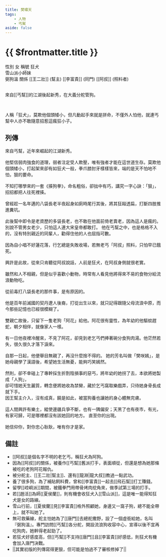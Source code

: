 ```yaml
---
title: 樊嘯天
tags:
    - 人物
    - 丐幫
aside: false
---
```


# {{ $frontmatter.title }}

<ChTabs position="bottom">
	<ChTab title="樊嘯天">
		<Ch src='/images/characters/special4/normal.webp' position='right'/>
		<ChName nameZh='樊嘯天' nameEn='Fan Xiao Tian' position='right' />
		<ChTable>
			<ChTr>
				<ChTd isTitle=true>
					性別
				</ChTd>
				<ChTd>
					女
				</ChTd>
			</ChTr>
			<ChTr>
				<ChTd isTitle=true>
					稱號
				</ChTd>
				<ChTd>
					狂犬<br>雪山派小師妹<br>弼狗溫
				</ChTd>
			</ChTr>
			<ChTr>
				<ChTd isTitle=true position='center'>
					關係
				</ChTd>
			</ChTr>
			<ChTr>
				<ChTd position='center'>
					[[王二壯]] (幫主)
				</ChTd>
			</ChTr>
			<ChTr>
				<ChTd position='center'>
					[[李富貴]] (同門)
				</ChTd>
			</ChTr>
			<ChTr>
				<ChTd position='center'>
					[[阿叔]] (照料者)
				</ChTd>
			</ChTr>
		</ChTable>
	</ChTab>
</ChTabs>
<br><br>

來自[[丐幫]]的江湖後起新秀，在大義分舵管狗。

<br>

人稱「狂犬」，莫欺他個頭矮小，但凡動起手來就是拼命，不僅外人怕他，就連丐幫中人亦不敢隨意招惹這瘋狂小子。

## 列傳

<Tabs>
  <Tab title="列傳一">
	來自丐幫，近年來崛起的江湖新秀。<br><br>
	他堅信弱肉強食的道理，弱者注定受人欺壓，唯有強者才能在這世道生存。莫欺他個頭矮小，打起架來卻有如狂犬一般，拳爪膝肘牙樣樣皆來，端的是天不怕地不怕，狠的要命。<br><br>
	不知打哪學來的一套《揍狗拳》，命名粗俗，卻拙中有巧，講究一字心訣：「狠」，招招都把人往死裡揍。<br><br>
	曾經趁一名年邁的八袋長老半夜起身如廁時尾行其後，將其狂毆透扁，打斷四肢推進糞坑。<br><br>
	此後幫中即令是老資歷的多袋長老，也不敢在他面前倚老賣老，因為這人是瘋的。別說不管男女老少，只怕這人連大宋皇帝都敢打。
  </Tab>
  <Tab title="列傳二">
	他在丐幫之中，也是格格不入的，沒有特別親近的同輩人，勸得住他的人也屈指可數。<br><br>
	因為自小唱不好蓮花落，行乞總是失敗收場，若無老丐「阿叔」照料，只怕早已餓死。<br><br>
	興許是此故，從來只肯聽從阿叔說話，人前是狂犬，在阿叔身側就很老實。<br><br>
	雖然和人不相親，但是似乎喜歡小動物，時常有人看見他將得來不易的食物分給流浪動物吃。<br><br>
  </Tab>
  <Tab title="列傳三">
	從前毒打八袋長老的那件事，是有原因的。<br><br>
	他是百年前滅國的契丹遼人後裔，打從出生以來，就只記得跟隨父母流浪中原，而今那些記憶也已經很模糊了。<br><br>
	雙親亡故後，只留下一隻老狗「阿花」給他。阿花很有靈性，為年幼的他驅蚊趕蛇，朝夕相伴，就像家人一樣。<br><br>
	有一日他夜裡冷醒來，不見了阿花，卻見到老乞丐們捧著碗分食狗肉湯。他茫然若失，很久很久才落下淚來。<br><br>
	自那一日起，他便舉目無親了，再沒什麼捨不得的。
  </Tab>
  <Tab title="列傳四">
	她的芳名叫做「樊咲嫣」，是她母親學了漢語後，希望她生活無憂，能夠巧笑嫣然。<br><br>
	然則，卻不幸碰上了專幹採生折割陰損事的惡丐，將年幼的她拐了去，本欲將她製成「人狗」，<br>
	卻可惜她天生麗質，轉念便將她收為禁臠，藏於乞丐窩取樂戲弄，只待她身骨長成就下手。<br>
	因王幫主介入，沒有成真，饒是如此，被當狗養也讓她的身心體無完膚。<br><br>
	這人間興許有樂土，縱使邊疆兵爭不斷，也有一隅偏安；天黑了也有夜市，有光，有家可歸，可是哪裡都沒有該她回的地方。
	直至你的出現。<br><br>
	她信仰你，對你忠心耿耿，唯有你才是家。
  </Tab>
</Tabs>

## 備註

-   [[阿叔]]是個名字不明的老乞丐，稱狂犬為阿狗。
-   因為[[阿叔]]的關係，被養作[[丐幫]]舊派打手，表面順從，但還是想為她那條被吃的老狗阿花報仇。
-   被分舵主、[[王二壯|幫主]]、還有[[龍淵|龍大叔]]教過一點武功。
-   養了很多狗，為了補貼飼料費，曾和[[李富貴]]一起去[[飛石幫]]打工賺錢。
-   留學[[崆峒派]]期間，被鐵拳門用帶骨烤肉挖角來，做季試第三場的打手。
-   若[[趙活]]為師[[夏侯蘭]]，則有機會收狂犬入[[雪山派]]，這是唯一能得知狂犬是女的路線。
-   雪山行前，[[夏侯蘭]]見[[李富貴]]格外照顧她，身邊又一窩子狗，總不能全帶上，就不叫她了。
-   無可救藥線，舵主怕她為了[[唐門]]去總舵撒野，設了一個虛銜給她，名叫『弼狗溫』。專門訪問[[丐幫]]各分舵，開設流浪狗收容中心，宣導以後不宜再吃狗肉，她幹得老起勁了。
-   若狂犬好感度高，但[[丐幫]]不支持[[唐門]]且[[李富貴]]好感低，則狂犬有機會加入唐門決戰。
-   <MarkdownWrapper>||其實初版的列傳寫得更狠，但可能是怕過不了審核修掉了||</MarkdownWrapper>
